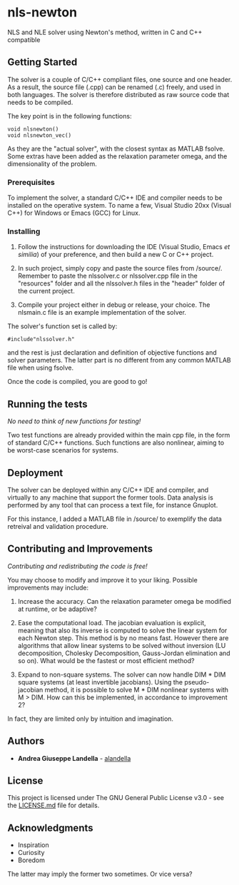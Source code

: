 # nls-newton

NLS and NLE solver using Newton's method, written in C and C++ compatible

## Getting Started

The solver is a couple of C/C++ compliant files, one source and one header. As a result, the source file (<name>.cpp) can be renamed (<name>.c) freely, and used in both languages. The solver is therefore distributed as raw source code that needs to be compiled.
  
The key point is in the following functions:

```
void nlsnewton()
void nlsnewton_vec()
```
As they are the "actual solver", with the closest syntax as MATLAB fsolve. Some extras have been added as the relaxation parameter omega, and the dimensionality of the problem.

### Prerequisites

To implement the solver, a standard C/C++ IDE and compiler needs to be installed on the operative system.  To name a few, Visual Studio 20xx (Visual C++) for Windows or Emacs (GCC) for Linux.

### Installing

1. Follow the instructions for downloading the IDE (Visual Studio, Emacs *et similia*) of your preference, and then build a new C or C++ project. 

2. In such project, simply copy and paste the source files from /source/. Remember to paste the nlssolver.c or nlssolver.cpp file in the "resources" folder and all the nlssolver.h files in the "header" folder of the current project.

3. Compile your project either in debug or release, your choice. The nlsmain.c file is an example implementation of the solver. 

The solver's function set is called by:
```
#include"nlssolver.h"
```
and the rest is just declaration and definition of objective functions and solver parameters. The latter part is no different from any common MATLAB file when using fsolve.

Once the code is compiled, you are good to go!

## Running the tests

*No need to think of new functions for testing!*

Two test functions are already provided within the main cpp file, in the form of standard C/C++ functions. Such functions are also nonlinear, aiming to be worst-case scenarios for systems.

## Deployment

The solver can be deployed within any C/C++ IDE and compiler, and virtually to any machine that support the former tools. Data analysis is performed by any tool that can process a text file, for instance Gnuplot. 

For this instance, I added a MATLAB file in /source/ to exemplify the data retreival and validation procedure.

## Contributing and Improvements

*Contributing and redistributing the code is free!*

You may choose to modify and improve it to your liking. Possible improvements may include:

1. Increase the accuracy. Can the relaxation parameter omega be modified at runtime, or be adaptive?

2. Ease the computational load. The jacobian evaluation is explicit, meaning that also its inverse is computed to solve the linear system for each Newton step. This method is by no means fast. However there are algorithms that allow linear systems to be solved without inversion (LU decomposition, Cholesky Decomposition, Gauss-Jordan elimination and so on). What would be the fastest or most efficient method?

3. Expand to non-square systems. The solver can now handle DIM * DIM square systems (at least invertible jacobians). Using the pseudo-jacobian method, it is possible to solve M * DIM nonlinear systems with M > DIM. How can this be implemented, in accordance to improvement 2? 

In fact, they are limited only by intuition and imagination.

## Authors

* **Andrea Giuseppe Landella** - [alandella](https://github.com/alandella)

## License

This project is licensed under The GNU General Public License v3.0 - see the [LICENSE.md](https://github.com/alandella/runge-kutta-4/blob/master/LICENSE) file for details.

## Acknowledgments

* Inspiration
* Curiosity
* Boredom

The latter may imply the former two sometimes. Or vice versa?
